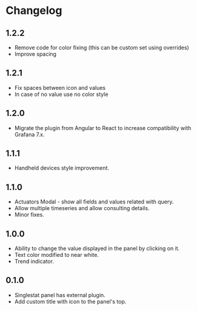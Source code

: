 # Changelog

## 1.2.2
- Remove code for color fixing (this can be custom set using overrides)
- Improve spacing

## 1.2.1
- Fix spaces between icon and values
- In case of no value use no color style

## 1.2.0
- Migrate the plugin from Angular to React to increase compatibility with Grafana 7.x.

## 1.1.1
- Handheld devices style improvement.

## 1.1.0
- Actuators Modal - show all fields and values related with query.
- Allow multiple timeseries and allow consulting details.
- Minor fixes.

## 1.0.0
- Ability to change the value displayed in the panel by clicking on it.
- Text color modified to near white.
- Trend indicator.

## 0.1.0
- Singlestat panel has external plugin.
- Add custom title with icon to the panel's top.
